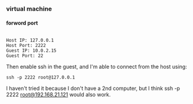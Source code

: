 ### virtual machine

#### forword port

```

Host IP: 127.0.0.1
Host Port: 2222
Guest IP: 10.0.2.15
Guest Port: 22

```
Then enable ssh in the guest, and I'm able to connect from the host using:

```
ssh -p 2222 root@127.0.0.1
```

I haven't tried it because I don't have a 2nd computer, but I think ssh -p 2222 root@192.168.21.121 would also work.

